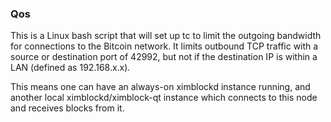 ### Qos ###

This is a Linux bash script that will set up tc to limit the outgoing bandwidth for connections to the Bitcoin network. It limits outbound TCP traffic with a source or destination port of 42992, but not if the destination IP is within a LAN (defined as 192.168.x.x).

This means one can have an always-on ximblockd instance running, and another local ximblockd/ximblock-qt instance which connects to this node and receives blocks from it.
